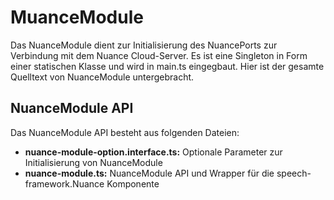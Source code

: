# MuanceModule

Das NuanceModule dient zur Initialisierung des NuancePorts zur Verbindung mit dem Nuance Cloud-Server.
Es ist eine Singleton in Form einer statischen Klasse und wird in main.ts eingegbaut.
Hier ist der gesamte Quelltext von NuanceModule untergebracht.


## NuanceModule API

Das NuanceModule API besteht aus folgenden Dateien:

* **nuance-module-option.interface.ts:** Optionale Parameter zur Initialisierung von NuanceModule
* **nuance-module.ts:** NuanceModule API  und Wrapper für die speech-framework.Nuance Komponente

